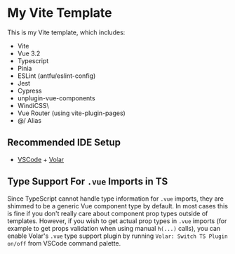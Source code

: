 # My Vite Template

This is my Vite template, which includes:

- Vite
- Vue 3.2
- Typescript
- Pinia
- ESLint (antfu/eslint-config)
- Jest
- Cypress
- unplugin-vue-components
- WindiCSS\
- Vue Router (using vite-plugin-pages)
- @/ Alias

## Recommended IDE Setup

- [VSCode](https://code.visualstudio.com/) + [Volar](https://marketplace.visualstudio.com/items?itemName=johnsoncodehk.volar)

## Type Support For `.vue` Imports in TS

Since TypeScript cannot handle type information for `.vue` imports, they are shimmed to be a generic Vue component type by default. In most cases this is fine if you don't really care about component prop types outside of templates. However, if you wish to get actual prop types in `.vue` imports (for example to get props validation when using manual `h(...)` calls), you can enable Volar's `.vue` type support plugin by running `Volar: Switch TS Plugin on/off` from VSCode command palette.

